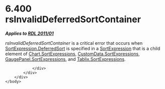 <html dir="LTR" xmlns:mshelp="http://msdn.microsoft.com/mshelp" xmlns:ddue="http://ddue.schemas.microsoft.com/authoring/2003/5" xmlns:xlink="http://www.w3.org/1999/xlink" xmlns:tool="http://www.microsoft.com/tooltip">
    <head>
        <meta http-equiv="Content-Type" content="text/html; CHARSET=utf-8"></meta>
        <meta name="save" content="history"></meta>
        <title>6.400 rsInvalidDeferredSortContainer</title>
        <xml>
            <mshelp:toctitle title="6.400 rsInvalidDeferredSortContainer"></mshelp:toctitle>
            <mshelp:rltitle title="[MS-RDL]: rsInvalidDeferredSortContainer"></mshelp:rltitle>
            <mshelp:keyword index="A" term="eb6f810b-9012-42df-a7c6-712370f60a29"></mshelp:keyword>
            <mshelp:attr name="DCSext.ContentType" value="open specification"></mshelp:attr>
            <mshelp:attr name="AssetID" value="eb6f810b-9012-42df-a7c6-712370f60a29"></mshelp:attr>
            <mshelp:attr name="TopicType" value="kbRef"></mshelp:attr>
            <mshelp:attr name="DCSext.Title" value="[MS-RDL]: rsInvalidDeferredSortContainer" />
        </xml>
    </head>
    <body>
        <div id="header">
            <h1 class="heading">6.400 rsInvalidDeferredSortContainer</h1>
        </div>
        <div id="mainSection">
            <div id="mainBody">
                <div id="allHistory" class="saveHistory"></div>
                <div id="sectionSection0" class="section" name="collapseableSection">
                    

<p><b><i>Applies to </i></b><a href="bf2bab1a-b608-4bcc-b718-1cc1baa9579c.md"><b><i>RDL 2011/01</i></b></a></p>

<p><i>rsInvalidDeferredSortContainer</i> is a critical error
that occurs when <a href="82a8b34d-bc4f-4f76-a8fb-6471776fc6e1.md">SortExpression.DeferredSort</a>
is specified in a <a href="795f5226-3b10-45cb-b7b5-8b42c5973165.md">SortExpression</a>
that is a child element of <a href="b311c49b-e92f-43d9-8e2b-f55e321f7855.md">Chart.SortExpressions</a>,
<a href="9c0b9de5-107f-44f3-9bf7-a8be5116f1f3.md">CustomData.SortExpressions</a>,
<a href="fc2bbc08-0999-4fb8-8746-d68a1383f138.md">GaugePanel.SortExpressions</a>,
and <a href="a815711e-6601-40e4-a9b9-83af8a31c4f1.md">Tablix.SortExpressions</a>.</p>


                </div>
            </div>
        </div>
    </body>
</html>